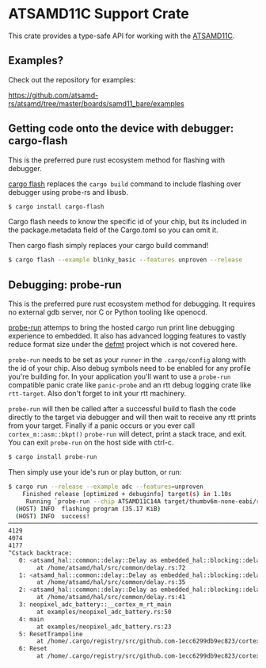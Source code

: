 # ATSAMD11C Support Crate

This crate provides a type-safe API for working with the [ATSAMD11C](https://www.microchip.com/wwwproducts/en/ATSAMD11C14).

## Examples?

Check out the repository for examples:

https://github.com/atsamd-rs/atsamd/tree/master/boards/samd11_bare/examples


## Getting code onto the device with debugger: cargo-flash

This is the preferred pure rust ecosystem method for flashing with debugger.

[cargo flash](https://github.com/probe-rs/cargo-flash) replaces the `cargo build` command to include flashing over debugger using probe-rs and libusb.

```bash
$ cargo install cargo-flash
```

Cargo flash needs to know the specific id of your chip, but its included in the package.metadata field of the Cargo.toml so you can omit it.

Then cargo flash simply replaces your cargo build command!
```bash
$ cargo flash --example blinky_basic --features unproven --release
```

## Debugging: probe-run

This is the preferred pure rust ecosystem method for debugging. It requires no external gdb server, nor C or Python tooling like openocd.

[probe-run](https://github.com/probe-rs/cargo-flash) attemps to bring the hosted cargo run print line debugging experience to embedded. It also has advanced logging features to vastly reduce format size under the [defmt](https://github.com/knurling-rs/defmt) project which is not covered here.

`probe-run` needs to be set as your `runner` in the `.cargo/config` along with the id of your chip. Also debug symbols need to be enabled for any profile you're building for. In your application you'll want to use a `probe-run` compatible panic crate like `panic-probe` and an rtt debug logging crate like `rtt-target`. Also don't forget to init your rtt machinery.

`probe-run` will then be called after a successful build to flash the code directly to the target via debugger and will then wait to receive any rtt prints from your target. Finally if a panic occurs or you ever call `cortex_m::asm::bkpt()` `probe-run` will detect, print a stack trace, and exit. You can exit `probe-run` on the host side with ctrl-c.

```bash
$ cargo install probe-run
```

Then simply use your ide's run or play button, or run:
```bash
$ cargo run --release --example adc --features=unproven
    Finished release [optimized + debuginfo] target(s) in 1.10s
     Running `probe-run --chip ATSAMD11C14A target/thumbv6m-none-eabi/release/examples/adc`
  (HOST) INFO  flashing program (35.17 KiB)
  (HOST) INFO  success!
────────────────────────────────────────────────────────────────────────────────
4129
4074
4177
^Cstack backtrace:
   0: <atsamd_hal::common::delay::Delay as embedded_hal::blocking::delay::DelayUs<u32>>::delay_us
        at /home/atsamd/hal/src/common/delay.rs:72
   1: <atsamd_hal::common::delay::Delay as embedded_hal::blocking::delay::DelayMs<u32>>::delay_ms
        at /home/atsamd/hal/src/common/delay.rs:35
   2: <atsamd_hal::common::delay::Delay as embedded_hal::blocking::delay::DelayMs<u16>>::delay_ms
        at /home/atsamd/hal/src/common/delay.rs:41
   3: neopixel_adc_battery::__cortex_m_rt_main
        at examples/neopixel_adc_battery.rs:50
   4: main
        at examples/neopixel_adc_battery.rs:23
   5: ResetTrampoline
        at /home/.cargo/registry/src/github.com-1ecc6299db9ec823/cortex-m-rt-0.6.13/src/lib.rs:547
   6: Reset
        at /home/.cargo/registry/src/github.com-1ecc6299db9ec823/cortex-m-rt-0.6.13/src/lib.rs:550
```
